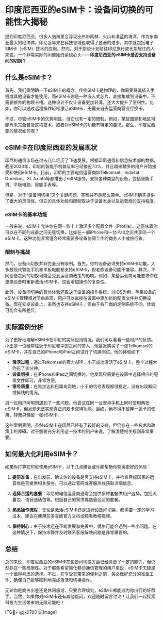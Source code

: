 # 印度尼西亚的eSIM卡：设备间切换的可能性大揭秘

提到印度尼西亚，很多人脑海里会浮现出热带雨林、火山和湛蓝的海洋。作为东南亚最大的经济体，印尼近年来在科技领域也取得了显著的进步，其中就包括电子SIM卡（eSIM）技术的应用。然而，对于那些计划前往印尼旅行或长期居住的人来说，一个非常实际的问题始终萦绕心头——**印度尼西亚的eSIM卡是否支持设备间的切换？**

## 什么是eSIM卡？

首先，我们得明确一下eSIM卡的概念。传统SIM卡是物理的，你需要将其插入手机或其他设备才能使用。而eSIM卡则是一种嵌入式芯片，直接集成到设备中，不需要额外的物理卡槽。这种设计不仅让设备更加轻薄，还大大提升了便利性。比如，你可以通过远程操作轻松激活eSIM卡，无需亲自去运营商营业厅换卡。

不过，尽管eSIM卡的优势明显，但它也有一定的限制。例如，某些国家和地区可能尚未完全普及这项技术，或者对eSIM卡的功能有特定的要求。那么，印度尼西亚的情况如何呢？

## eSIM卡在印度尼西亚的发展现状

印尼的通信市场在过去几年经历了飞速发展。根据印尼通信和信息技术部的数据，截至2023年，印尼的智能手机普及率已经接近70%，并且越来越多的用户开始接受和使用eSIM卡。目前，印尼的主要电信运营商如Telkomsel、Indosat Ooredoo、XL Axiata等都推出了eSIM服务，支持各种类型的设备，包括智能手机、平板电脑、智能手表等。

但是，对于“设备间切换”这个关键问题，答案并不是那么简单。eSIM卡确实提供了很大的灵活性，但它的具体功能和限制取决于设备本身以及运营商的支持程度。

### eSIM卡的基本功能

一般来说，eSIM卡允许你在同一张卡上激活多个配置文件（Profile）。这意味着你可以在不同的设备之间无缝切换，比如在一部iPhone和一台iPad之间共享同一个eSIM卡。这种功能非常适合经常需要多设备协同工作的商务人士或旅行者。

### 限制与挑战

然而，设备间切换并非完全没有限制。首先，你的设备必须支持eSIM卡功能。大多数现代智能手机和平板电脑都支持eSIM卡，但老款设备可能不兼容。其次，不同设备之间的切换可能会受到运营商政策的影响。例如，某些运营商可能要求你在更换设备时重新激活eSIM卡，这会增加操作的复杂性。

此外，设备间切换的具体体验还取决于设备的操作系统。以iOS为例，苹果设备的eSIM卡管理相对简单直观，用户可以直接在设置中添加新的配置文件并切换设备。而在安卓设备上，虽然也支持eSIM卡，但由于各厂商的定制系统不同，体验可能会有所差异。

## 实际案例分析

为了更好地理解eSIM卡在印尼的实际应用情况，我们可以看看一些用户的反馈。小王是一位经常往返于印尼和中国之间的商人，他最近购买了一张Telkomsel的eSIM卡，并在自己的iPhone和iPad之间进行了切换测试。他的体验如下：

- **激活过程**：通过Telkomsel的官方APP，小王成功激活了eSIM卡，整个过程大约花了10分钟。
- **设备切换**：在iPhone和iPad之间切换时，他发现只需要在设置中选择相应的配置文件即可，非常方便。
- **信号质量**：在雅加达和巴厘岛两地，小王的信号表现都很稳定，没有出现断网或掉线的情况。

另一位用户阿明则遇到了一些问题。他尝试在同一台安卓手机上同时使用两张eSIM卡，但发现无法实现真正的双卡双待功能。最终，他不得不放弃一张卡的使用，转而只保留一张eSIM卡。

这些案例表明，虽然eSIM卡在印尼已经有了较好的支持，但仍存在一些技术和政策上的障碍。对于想要充分利用这一技术的用户来说，了解清楚相关规则非常重要。

## 如何最大化利用eSIM卡？

如果你打算在印尼使用eSIM卡，以下几点建议或许能帮助你获得更好的体验：

1. **提前准备**：在出发前，确认你的设备是否支持eSIM卡，并检查目标国家的运营商是否提供相关服务。可以通过官网或客服热线获取详细信息。
   
2. **选择合适的套餐**：印尼的电信运营商通常会提供多种套餐供用户选择，包括流量包、语音通话包等。根据自己的需求挑选最合适的套餐。

3. **熟悉操作流程**：无论是激活eSIM卡还是进行设备间切换，都需要一定的学习成本。建议在使用前多查阅官方文档或观看教程视频。

4. **保持耐心**：由于技术还在不断发展和完善中，偶尔可能会遇到一些小问题。在这种情况下，保持冷静并及时联系客服解决问题是非常重要的。

## 总结

总的来说，印度尼西亚的eSIM卡在设备间切换方面已经具备了一定的能力，但仍然存在一些局限性。对于那些希望简化移动通信管理的用户来说，eSIM卡无疑是一个值得考虑的选择。不过，在享受其带来的便利之前，务必做好充分的准备工作，确保自己能够顺利地完成激活和切换操作。

无论你是商务出差还是休闲旅游，只要合理规划，eSIM卡都能成为你出行的好帮手。当然，如果你对eSIM卡还有其他疑问，欢迎随时留言讨论！让我们一起探索科技为生活带来的无限可能吧！

[TG💪+ @jx0703 ![Image](https://github.com/user-attachments/assets/dbca1d08-cadb-493c-b0ec-ad6f7a83f270)]